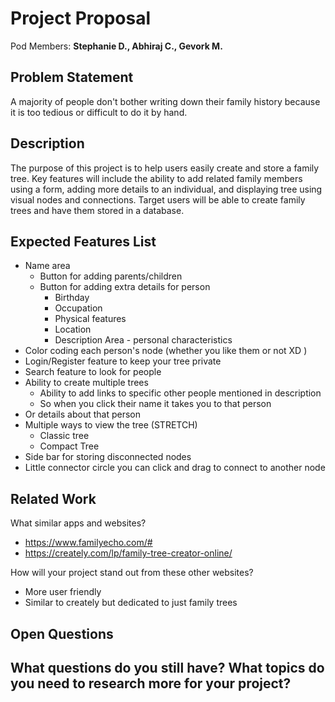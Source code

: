 # Project Proposal

Pod Members: **Stephanie D., Abhiraj C., Gevork M.**

## Problem Statement

A majority of people don't bother writing down their family history because it is too tedious or difficult to do it by hand. 

## Description

The purpose of this project is to help users easily create and store a family tree. Key features will include the ability to add related family members using a form, adding more details to an individual, and displaying tree using visual nodes and connections. Target users will be able to create family trees and have them stored in a database.

## Expected Features List

- Name area
  - Button for adding parents/children 
  - Button for adding extra details for person
    - Birthday 
    - Occupation 
    - Physical features
    - Location
    - Description Area - personal characteristics
- Color coding each person's node (whether you like them or not XD )
- Login/Register feature to keep your tree private
- Search feature to look for people
- Ability to create multiple trees
  - Ability to add links to specific other people mentioned in description 
  - So when you click their name it takes you to that person
- Or details about that person
- Multiple ways to view the tree (STRETCH)
  - Classic tree
  - Compact Tree
- Side bar for storing disconnected nodes
- Little connector circle you can click and drag to connect to another node 


## Related Work

What similar apps and websites? 
- https://www.familyecho.com/#
- https://creately.com/lp/family-tree-creator-online/

How will your project stand out from these other websites?
- More user friendly 
- Similar to creately but dedicated to just family trees

## Open Questions

What questions do you still have? What topics do you need to research more for your project?
- 
